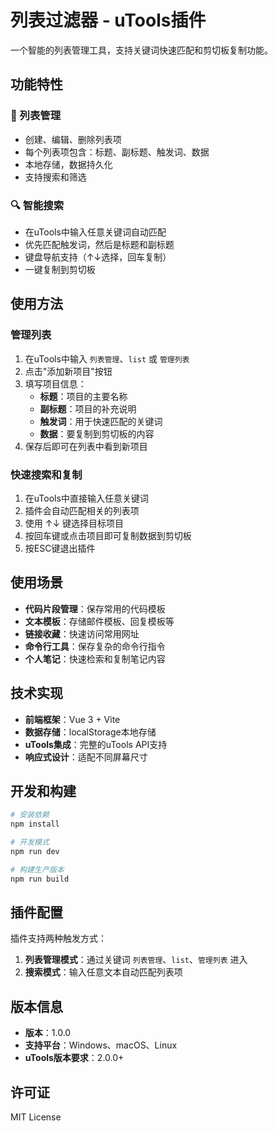 # 列表过滤器 - uTools插件

一个智能的列表管理工具，支持关键词快速匹配和剪切板复制功能。

## 功能特性

### 📝 列表管理
- 创建、编辑、删除列表项
- 每个列表项包含：标题、副标题、触发词、数据
- 本地存储，数据持久化
- 支持搜索和筛选

### 🔍 智能搜索
- 在uTools中输入任意关键词自动匹配
- 优先匹配触发词，然后是标题和副标题
- 键盘导航支持（↑↓选择，回车复制）
- 一键复制到剪切板

## 使用方法

### 管理列表
1. 在uTools中输入 `列表管理`、`list` 或 `管理列表`
2. 点击"添加新项目"按钮
3. 填写项目信息：
   - **标题**：项目的主要名称
   - **副标题**：项目的补充说明
   - **触发词**：用于快速匹配的关键词
   - **数据**：要复制到剪切板的内容
4. 保存后即可在列表中看到新项目

### 快速搜索和复制
1. 在uTools中直接输入任意关键词
2. 插件会自动匹配相关的列表项
3. 使用 ↑↓ 键选择目标项目
4. 按回车键或点击项目即可复制数据到剪切板
5. 按ESC键退出插件

## 使用场景

- **代码片段管理**：保存常用的代码模板
- **文本模板**：存储邮件模板、回复模板等
- **链接收藏**：快速访问常用网址
- **命令行工具**：保存复杂的命令行指令
- **个人笔记**：快速检索和复制笔记内容

## 技术实现

- **前端框架**：Vue 3 + Vite
- **数据存储**：localStorage本地存储
- **uTools集成**：完整的uTools API支持
- **响应式设计**：适配不同屏幕尺寸

## 开发和构建

```bash
# 安装依赖
npm install

# 开发模式
npm run dev

# 构建生产版本
npm run build
```

## 插件配置

插件支持两种触发方式：

1. **列表管理模式**：通过关键词 `列表管理`、`list`、`管理列表` 进入
2. **搜索模式**：输入任意文本自动匹配列表项

## 版本信息

- **版本**：1.0.0
- **支持平台**：Windows、macOS、Linux
- **uTools版本要求**：2.0.0+

## 许可证

MIT License